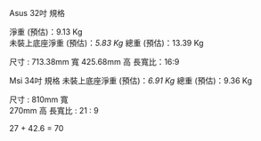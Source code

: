 Asus 32吋 規格

淨重 (預估)：9.13 Kg  
未裝上底座淨重 (預估)：*5.83 Kg* 
總重 (預估)：13.39 Kg

尺寸 :
713.38mm 寬
425.68mm 高
長寬比：16:9

Msi 34吋 規格
未裝上底座淨重 (預估)：*6.91 Kg* 
總重 (預估)：9.36 Kg

尺寸 :
810mm 寬  
270mm 高
長寬比 : 21 : 9

27 + 42.6 = 70